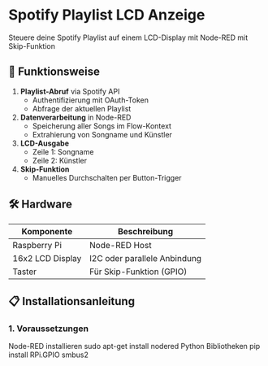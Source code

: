 # Spotify Playlist LCD Anzeige

Steuere deine Spotify Playlist auf einem LCD-Display mit Node-RED mit Skip-Funktion

## 🔧 Funktionsweise
1. **Playlist-Abruf** via Spotify API
   - Authentifizierung mit OAuth-Token
   - Abfrage der aktuellen Playlist
2. **Datenverarbeitung** in Node-RED
   - Speicherung aller Songs im Flow-Kontext
   - Extrahierung von Songname und Künstler
3. **LCD-Ausgabe**
   - Zeile 1: Songname
   - Zeile 2: Künstler
4. **Skip-Funktion**
   - Manuelles Durchschalten per Button-Trigger

## 🛠 Hardware
| Komponente          | Beschreibung                     |
|---------------------|----------------------------------|
| Raspberry Pi        | Node-RED Host                   |
| 16x2 LCD Display   | I2C oder parallele Anbindung     |
| Taster             | Für Skip-Funktion (GPIO)         |

## 📋 Installationsanleitung

### 1. Voraussetzungen
Node-RED installieren
sudo apt-get install nodered
Python Bibliotheken
pip install RPi.GPIO smbus2
